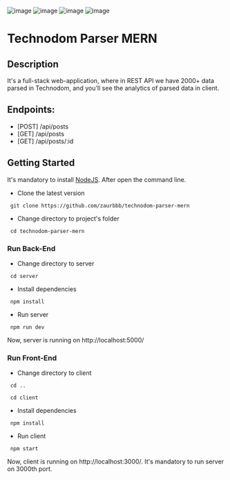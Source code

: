 ![image](https://img.shields.io/badge/MongoDB-4EA94B?style=for-the-badge&logo=mongodb&logoColor=white)
![image](https://img.shields.io/badge/Express.js-000000?style=for-the-badge&logo=express&logoColor=white)
![image](https://img.shields.io/badge/React-20232A?style=for-the-badge&logo=react&logoColor=61DAFB)
![image](https://img.shields.io/badge/Node.js-339933?style=for-the-badge&logo=nodedotjs&logoColor=white)
# Technodom Parser MERN

## Description

It's a full-stack web-application, where in REST API we have 2000+ data parsed in Technodom, and you'll see the analytics of parsed data in client.

## Endpoints:

- [POST] /api/posts
- [GET] /api/posts
- [GET] /api/posts/:id

## Getting Started

It's mandatory to install [NodeJS](https://nodejs.org/en/download/). After open the command line.

- Clone the latest version
```
 git clone https://github.com/zaurbbb/technodom-parser-mern
```
- Change directory to project's folder
```
 cd technodom-parser-mern
```

### Run Back-End
- Change directory to server
```
 cd server
```
- Install dependencies
```
 npm install
```
- Run server
```
 npm run dev
```

Now, server is running on http://localhost:5000/

### Run Front-End
- Change directory to client
```
 cd ..
```
```
 cd client
```
- Install dependencies
```
 npm install
```
- Run client
```
 npm start
```

Now, client is running on http://localhost:3000/. It's mandatory to run server on 3000th port.